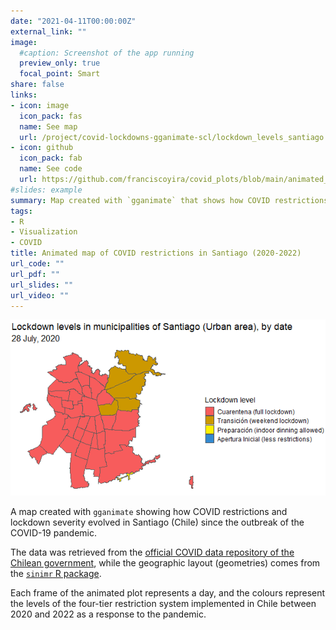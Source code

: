 ```yaml
---
date: "2021-04-11T00:00:00Z"
external_link: ""
image:
  #caption: Screenshot of the app running
  preview_only: true
  focal_point: Smart
share: false
links:
- icon: image
  icon_pack: fas
  name: See map
  url: /project/covid-lockdowns-gganimate-scl/lockdown_levels_santiago.gif
- icon: github 
  icon_pack: fab
  name: See code
  url: https://github.com/franciscoyira/covid_plots/blob/main/animated_map_lockdown_levels.R
#slides: example
summary: Map created with `gganimate` that shows how COVID restrictions and lockdown severity evolved in Santiago (Chile) since the outbreak of the COVID-19 pandemic.
tags:
- R
- Visualization
- COVID
title: Animated map of COVID restrictions in Santiago (2020-2022)
url_code: ""
url_pdf: ""
url_slides: ""
url_video: ""
---
```


![Animated map of COVID lockdown levels in municipalities of Santiago urban area, from 2020 to 2022](lockdown_levels_santiago.gif)

A map created with `gganimate` showing how COVID restrictions and lockdown severity evolved in Santiago (Chile) since the outbreak of the COVID-19 pandemic.

The data was retrieved from the [official COVID data repository of the Chilean government](https://github.com/MinCiencia/Datos-COVID19/), while the geographic layout (geometries) comes from the [`sinimr` R package](https://github.com/robsalasco/sinimr).

Each frame of the animated plot represents a day, and the colours represent the levels of the four-tier restriction system implemented in Chile between 2020 and 2022 as a response to the pandemic.